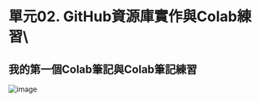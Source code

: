 # 單元02. GitHub資源庫實作與Colab練習\

## 我的第一個Colab筆記與Colab筆記練習

![image](https://github.com/giangduyen1995/giangduyen/assets/162249373/13ef2572-716d-4fcb-9af2-cb7206c7c59a)
